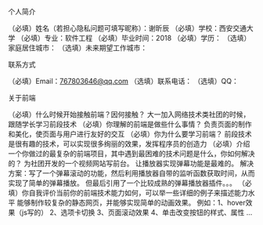 个人简介

（必填）姓名（若担心隐私问题可填写昵称）：谢昕辰 （必填）学校：西安交通大学 （必填）专业：软件工程 （必填）毕业时间：2018 （必填）学历： （选填）家庭居住城市： （选填）未来期望工作城市：

联系方式

（必填）Email：767803646@qq.com （选填）联系电话： （选填）QQ：

关于前端

（必填）什么时候开始接触前端？因何接触？
大一加入网络技术类社团的时候，跟随学长学习前段技术
（必填）你理解的前端是做些什么事情？
负责页面的制作和美化，使页面与用户进行友好的交互
（必填）你为什么要学习前端？
前段技术是很有趣的技术，可以实现很多绚丽的效果，发挥程序员的创造力
（必填）介绍一个你做过的最复杂的前端项目，其中遇到最困难的技术问题是什么，你如何解决的？
为社团开发的一个视频网站写前台。 让播放器实现弹幕功能是最难的。 解决方案：写了一个弹幕滚动的功能，然后利用播放器自带的监听函数获取时间，从而实现了简单的弹幕播放。 但最后引用了一个比较成熟的弹幕播放器插件。。。 
（必填）你自我评价当前你的前端技术能力如何，可以举一些详细的例子来描述能力水平 
能够制作较复杂的静态网页，并能够实现简单的动画效果。 
例如：1、hover效果（js写的） 2、选项卡切换 3、页面滚动效果 4、单击改变按钮的样式、属性 ...
